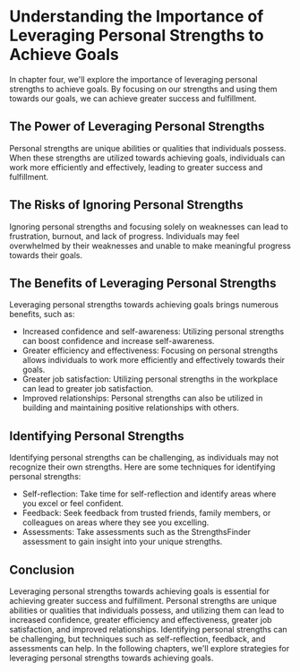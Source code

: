 Understanding the Importance of Leveraging Personal Strengths to Achieve Goals
================================================================================================================================

In chapter four, we'll explore the importance of leveraging personal strengths to achieve goals. By focusing on our strengths and using them towards our goals, we can achieve greater success and fulfillment.

The Power of Leveraging Personal Strengths
------------------------------------------

Personal strengths are unique abilities or qualities that individuals possess. When these strengths are utilized towards achieving goals, individuals can work more efficiently and effectively, leading to greater success and fulfillment.

The Risks of Ignoring Personal Strengths
----------------------------------------

Ignoring personal strengths and focusing solely on weaknesses can lead to frustration, burnout, and lack of progress. Individuals may feel overwhelmed by their weaknesses and unable to make meaningful progress towards their goals.

The Benefits of Leveraging Personal Strengths
---------------------------------------------

Leveraging personal strengths towards achieving goals brings numerous benefits, such as:

* Increased confidence and self-awareness: Utilizing personal strengths can boost confidence and increase self-awareness.
* Greater efficiency and effectiveness: Focusing on personal strengths allows individuals to work more efficiently and effectively towards their goals.
* Greater job satisfaction: Utilizing personal strengths in the workplace can lead to greater job satisfaction.
* Improved relationships: Personal strengths can also be utilized in building and maintaining positive relationships with others.

Identifying Personal Strengths
------------------------------

Identifying personal strengths can be challenging, as individuals may not recognize their own strengths. Here are some techniques for identifying personal strengths:

* Self-reflection: Take time for self-reflection and identify areas where you excel or feel confident.
* Feedback: Seek feedback from trusted friends, family members, or colleagues on areas where they see you excelling.
* Assessments: Take assessments such as the StrengthsFinder assessment to gain insight into your unique strengths.

Conclusion
----------

Leveraging personal strengths towards achieving goals is essential for achieving greater success and fulfillment. Personal strengths are unique abilities or qualities that individuals possess, and utilizing them can lead to increased confidence, greater efficiency and effectiveness, greater job satisfaction, and improved relationships. Identifying personal strengths can be challenging, but techniques such as self-reflection, feedback, and assessments can help. In the following chapters, we'll explore strategies for leveraging personal strengths towards achieving goals.

